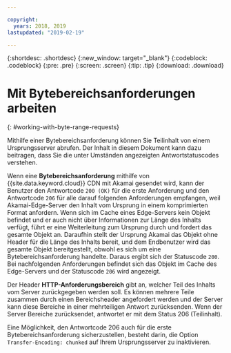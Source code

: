 ```yaml
---

copyright:
  years: 2018, 2019
lastupdated: "2019-02-19"

---
```


{:shortdesc: .shortdesc}
{:new_window: target="_blank"}
{:codeblock: .codeblock}
{:pre: .pre}
{:screen: .screen}
{:tip: .tip}
{:download: .download}


# Mit Bytebereichsanforderungen arbeiten
{: #working-with-byte-range-requests}

Mithilfe einer Bytebereichsanforderung können Sie Teilinhalt von einem Ursprungsserver abrufen. Der Inhalt in diesem Dokument kann dazu beitragen, dass Sie die unter Umständen angezeigten Antwortstatuscodes verstehen.

Wenn eine **Bytebereichsanforderung** mithilfe von {{site.data.keyword.cloud}} CDN mit Akamai gesendet wird, kann der Benutzer den Antwortcode `200 (OK)` für die erste Anforderung und den Antwortcode `206` für alle darauf folgenden Anforderungen empfangen, weil Akamai-Edge-Server den Inhalt vom Ursprung in einem komprimierten Format anfordern. Wenn sich im Cache eines Edge-Servers kein Objekt befindet und er auch nicht über Informationen zur Länge des Inhalts verfügt, führt er eine Weiterleitung zum Ursprung durch und fordert das gesamte Objekt an. Daraufhin stellt der Ursprung Akamai das Objekt ohne Header für die Länge des Inhalts bereit, und dem Endbenutzer wird das gesamte Objekt bereitgestellt, obwohl es sich um eine Bytebereichsanforderung handelte. Daraus ergibt sich der Statuscode `200`. Bei nachfolgenden Anforderungen befindet sich das Objekt im Cache des Edge-Servers und der Statuscode `206` wird angezeigt.

Der Header **HTTP-Anforderungsbereich** gibt an, welcher Teil des Inhalts vom Server zurückgegeben werden soll. Es können mehrere Teile zusammen durch einen Bereichsheader angefordert werden und der Server kann diese Bereiche in einer mehrteiligen Antwort zurücksenden. Wenn der Server Bereiche zurücksendet, antwortet er mit dem Status 206 (Teilinhalt).

Eine Möglichkeit, den Antwortcode 206 auch für die erste Bytebereichsanforderung sicherzustellen, besteht darin, die Option `Transfer-Encoding: chunked` auf Ihrem Ursprungsserver zu inaktivieren.
